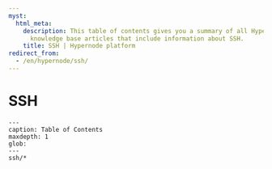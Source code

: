 ```yaml
---
myst:
  html_meta:
    description: This table of contents gives you a summary of all Hypernode platform
      knowledge base articles that include information about SSH.
    title: SSH | Hypernode platform
redirect_from:
  - /en/hypernode/ssh/
---
```


# SSH

```{toctree}
---
caption: Table of Contents
maxdepth: 1
glob:
---
ssh/*
```
